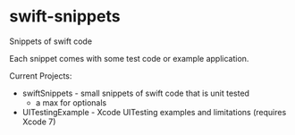 # swift-snippets
Snippets of swift code

Each snippet comes with some test code or example application.

Current Projects: 
 * swiftSnippets - small snippets of swift code that is unit tested
 	- a max for optionals
 * UITestingExample - Xcode UITesting examples and limitations (requires Xcode 7)
